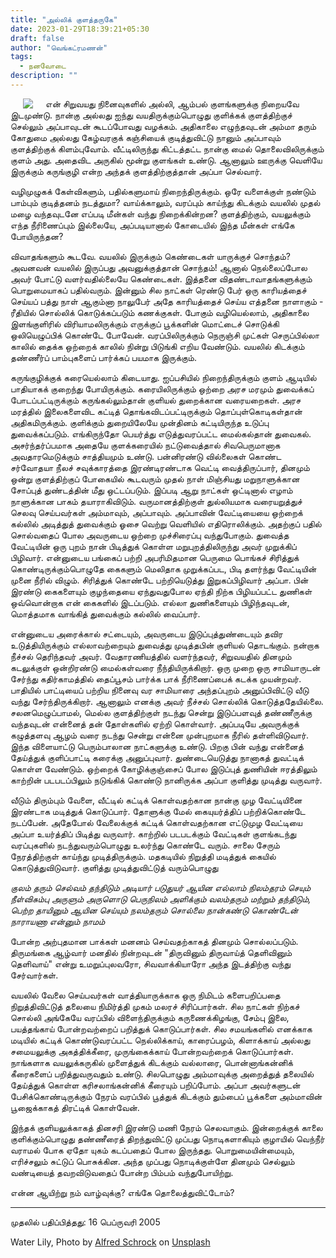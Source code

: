 ```yaml
---
title: "அல்லிக் குளத்தருகே"
date: 2023-01-29T18:39:21+05:30
draft: false
author: "வெங்கட்ரமணன்"
tags:
  - நனவோடை
description: ""
---
```

<img clear="none" align="left" hspace="20" src="/images/karungkuzhi.png" > 

என் சிறுவயது நினைவுகளில் அல்லி, ஆம்பல் குளங்களுக்கு நிறையவே இடமுண்டு. நான்கு அல்லது ஐந்து வயதிருக்கும்பொழுது குளிக்கக் குளத்திற்குச் செல்லும் அப்பாவுடன் கூடப்போவது வழக்கம். அதிகாலை எழுந்தவுடன் அம்மா தரும் கோதுமை அல்லது கேழ்வரகுக் கஞ்சியைக் குடித்துவிட்டு நானும் அப்பாவும் குளத்திற்குக் கிளம்புவோம். வீட்டிலிருந்து கிட்டத்தட்ட நான்கு மைல் தொலைவிலிருக்கும் குளம் அது. அதைவிட அருகில் மூன்று குளங்கள் உண்டு. ஆனாலும் ஊருக்கு வெளியே இருக்கும் கருங்குழி என்ற அந்தக் குளத்திற்குத்தான் அப்பா செல்வார். 

வழிமுழுகக் கேள்விகளும், பதில்களுமாய் நிறைந்திருக்கும். ஒரே வளைக்குள் நண்டும் பாம்பும் குடித்தனம் நடத்துமா? வாய்க்காலும், வரப்பும் காய்ந்து கிடக்கும் வயலில் முதல் மழை வந்தவுடனே எப்படி மீன்கள் வந்து நிறைக்கின்றன? குளத்திற்கும், வயலுக்கும் எந்த நீரிணைப்பும் இல்லையே, அப்படியானால் கோடையில் இந்த மீன்கள் எங்கே போயிருந்தன?

விவாதங்களும் கூடவே. வயலில் இருக்கும் கெண்டைகள் யாருக்குச் சொந்தம்? அவனவன் வயலில் இருப்பது அவனுக்குத்தான் சொந்தம்! ஆனால் நெல்லைப்போல அவர் போட்டு வளர்வதில்லையே கெண்டைகள். இத்தனை விதண்டாவாதங்களுக்கும் பொறுமையாகப் பதில்வரும். இன்னும் சில நாட்கள் ரெண்டு பேர் ஒரு காரியத்தைச் செய்யப் பத்து நாள் ஆகும்னா நாலுபேர் அதே காரியத்தைச் செய்ய எத்தனை நாளாகும் - ரீதியில் சொல்லிக் கொடுக்கப்படும் கணக்குகள். போகும் வழியெல்லாம், அதிகாலை இளங்குளிரில் விரியாமலிருக்கும் எருக்குப் பூக்களின் மொட்டைச் சொடுக்கி ஒலியெழுப்பிக் கொண்டே போவேன். வரப்பிலிருக்கும் நெருஞ்சி முட்கள் செருப்பில்லா காலில் தைக்க ஒற்றைக் காலில் நின்று பிடுங்கி எறிய வேண்டும். வயலில் கிடக்கும் தண்ணீர்ப் பாம்புகளைப் பார்க்கப் பயமாக இருக்கும். 

கருங்குழிக்குக் கரையெல்லாம் கிடையாது. ஐப்பசியில் நிறைந்திருக்கும் குளம் ஆடியில் பாதியாகக் குறைந்து போயிருக்கும்.  கரையிலிருக்கும் ஒற்றை அரச மரமும் துவைக்கப் போடப்பட்டிருக்கும் கருங்கல்லும்தான் குளியல் துறைக்கான வரையறைகள். அரச மரத்தில் இலைகளைவிட கட்டித் தொங்கவிடப்பட்டிருக்கும் தொப்புள்கொடிகள்தான் அதிகமிருக்கும்.  குளிக்கும் துறையிலேயே முன்தினம் கட்டியிருந்த உடுப்பு துவைக்கப்படும்.  எங்கிருந்தோ பெயர்த்து எடுத்துவரப்பட்ட மைல்கல்தான் துவைகல். அசர்ந்தர்ப்பமாக அதையே குளக்கரையில் நட்டுவைத்தால் சிவபெருமானாக அவதாரமெடுக்கும் சாத்தியமும் உண்டு. பன்னிரண்டு வில்லைகள் கொண்ட சர்வோதயா நீலச் சவுக்காரத்தை இரண்டிரண்டாக வெட்டி வைத்திருப்பார், தினமும் ஒன்று குளத்திற்குப் போகையில் கூடவரும் முதல் நாள் மிஞ்சியது மறுநாளுக்கான சோப்புத் துண்டத்தின் மீது ஒட்டப்படும். இப்படி ஆறு நாட்கள் ஒட்டினால் எழாம் நாளுக்கான பாகம் தயாராகிவிடும். வருமானத்திற்குள் துல்லியமாக வரையறுத்துச் செலவு செய்பவர்கள் அம்மாவும், அப்பாவும். அப்பாவின் வேட்டியையை ஒற்றைக் கல்லில் அடித்துத் துவைக்கும் ஓசை வெற்று வெளியில் எதிரொலிக்கும். அதற்குப் பதில் சொல்வதைப் போல அவருடைய ஒற்றை முச்சிரைப்பு வந்துபோகும். துவைத்த வேட்டியின் ஒரு புறம் நான் பிடித்துக் கொள்ள மறுபுறத்திலிருந்து அவர் முறுக்கிப் பிழிவார். என்னுடைய பங்கைப் பற்றி அபரிமிதமான பெருமை பொங்கச் சிரித்துக் கொண்டிருக்கும்பொழுதே கைகளும் மெலிதாக முறுக்கப்பட, பிடி தளர்ந்து வேட்டியின் முனை நீரில் விழும். சிரித்துக் கொண்டே பற்றியெடுத்து இறுகப்பிழிவார் அப்பா. பின் இரண்டு கைகளையும் குழந்தையை ஏந்துவதுபோல ஏந்தி நிற்க பிழியப்பட்ட துணிகள் ஒவ்வொன்றாக என் கைகளில் இடப்படும். எல்லா துணிகளையும் பிழிந்தவுடன், மொத்தமாக வாங்கித் துவைக்கும் கல்லில் வைப்பார். 

என்னுடைய அரைக்கால் சட்டையும், அவருடைய இடுப்புத்துண்டையும் தவிர உடுத்தியிருக்கும் எல்லாவற்றையும் துவைத்து முடித்தபின் குளியல் தொடங்கும்.  நன்றாக நீச்சல் தெரிந்தவர் அவர். வேதாரணியத்தில் வளர்ந்தவர், சிறுவயதில் தினமும் கடலுக்குள் ஒன்றிரண்டு மைல்கள்வரை நீந்தியிருக்கிறார். ஒரு முறை ஒரு சாமியாருடன் சேர்ந்து கதிர்காமத்தில் தைப்பூசம் பார்க்க பாக் நீரிணைப்பைக் கடக்க முயன்றவர். பாதியில் பாட்டியைப் பற்றிய நினைவு வர சாமியாரை அந்தப்புறம் அனுப்பிவிட்டு வீடு வந்து சேர்ந்திருக்கிறார். ஆனாலும் எனக்கு அவர் நீச்சல் சொல்லிக் கொடுத்ததேயில்லை.  சலனமெழுப்பாமல், மெல்ல குளத்திற்குள் நடந்து சென்று இடுப்பளவுத் தண்ணீருக்கு வந்தவுடன் என்னைத் தன் தோள்களில் ஏற்றி கொள்வார். அப்படியே அவருக்குக் கழுத்தளவு ஆழம் வரை நடந்து சென்று என்னை முன்புறமாக நீரில் தள்ளிவிடுவார். இந்த விளையாட்டு பெரும்பாலான நாட்களுக்கு உண்டு. பிறகு பின் வந்து என்னைத் தேய்த்துக் குளிப்பாட்டி கரைக்கு அனுப்புவார். துண்டையெடுத்து நானாகத் துவட்டிக் கொள்ள வேண்டும்.  ஒற்றைக் கோழிக்குஞ்சைப் போல இடுப்புத் துணியின் ஈரத்திலும் காற்றின் படபடப்பிலும் நடுங்கிக் கொண்டு நானிருக்க அப்பா குளித்து முடித்து வருவார். 

வீடும் திரும்பும் வேளை, வீட்டில் கட்டிக் கொள்வதற்கான நான்கு முழ வேட்டியினை இரண்டாக மடித்துக் கொடுப்பார்.  தோளுக்கு மேல் கையுயர்த்திப் பற்றிக்கொண்டே நடப்பேன். அதேபோல் வேலைக்குக் கட்டிக் கொள்வதற்கான எட்டுமுழ வேட்டியை அப்பா உயர்த்திப் பிடித்து வருவார்.  காற்றில் படபடக்கும் வேட்டிகள் குளங்கடந்து வரப்புகளில் நடந்துவரும்பொழுது உலர்ந்து கொண்டே வரும். சாலை சேரும் நேரத்திற்குள் காய்ந்து முடித்திருக்கும்.  மதகடியில் நிறுத்தி மடித்துக் கையில் கொடுத்துவிடுவார். குளித்து முடித்துவிட்டுத் வரும்பொழுது 

_குலம் தரும் செல்வம் தந்திடும்  அடியார்
   படுதுயர் ஆயின எல்லாம்
நிலம்தரம் செயும் நீள்விசும்பு அருளும்
   அருளொடு பெருநிலம் அளிக்கும்
வலம்தரும் மற்றும் தந்திடும், பெற்ற
   தாயினும் ஆயின செய்யும்
நலம்தரும் சொல்லை நான்கண்டு கொண்டேன்
   நாராயணா என்னும் நாமம்_

போன்ற அற்புதமான பாக்கள் மனனம் செய்வதற்காகத் தினமும் சொல்லப்படும். திருமங்கை ஆழ்வார் மனதில் நின்றவுடன்  "திருவினும் திருவாய்த் தெளிவினும் தெளிவாய்" என்று உமறுப்புலவரோ, சிவவாக்கியாரோ அந்த இடத்திற்கு வந்து சேர்வார்கள். 

வயலில் வேலை செய்பவர்கள் வாத்தியாருக்காக ஒரு நிமிடம் களைபறிப்பதை நிறுத்திவிட்டுத் தலையை நிமிர்த்தி முகம் மலரச் சிரிப்பார்கள். சில நாட்கள் நிற்கச் சொல்லி அங்கேயே வரப்பில் விளைந்திருக்கும் கருணைக்கிழங்கு, சேம்பு இலை, பயத்தங்காய் போன்றவற்றைப் பறித்துக் கொடுப்பார்கள். சில சமயங்களில் எனக்காக மடியில் கட்டிக் கொண்டுவரப்பட்ட நெல்லிக்காய், காரைப்பழம், கிளாக்காய் அல்லது சமையலுக்கு அகத்திக்கீரை, முருங்கைக்காய் போன்றவற்றைக் கொடுப்பார்கள். நாங்களாக வயலுக்கருகில் முளைத்துக் கிடக்கும் வல்லாரை, பொன்னாங்கன்னிக் கீரைகளைப் பறித்துவருவதும் உண்டு. சிலபொழுது அம்மாவுக்கு அறைத்துத் தலையில் தேய்த்துக் கொள்ள கரிசலாங்கன்னிக் கீரையும் பறிப்போம். அப்பா அவர்களுடன் பேசிக்கொண்டிருக்கும் நேரம் வரப்பில் பூத்துக் கிடக்கும் தும்பைப் பூக்களை அம்மாவின் பூஜைக்காகத் திரட்டிக் கொள்வேன். 

இந்தக் குளியலுக்காகத் தினசரி இரண்டு மணி நேரம் செலவாகும். இன்றைக்குக் காலை குளிக்கும்பொழுது தண்ணீரைத் திறந்துவிட்டு முப்பது நொடிகளாகியும் குழாயில் வெந்நீர் வராமல் போக ஏதோ யுகம் கடப்பதைப் போல இருந்தது. பொறுமையின்மையும், எரிச்சலும் சுட்டுப் பொசுக்கின. அந்த முப்பது நொடிக்குள்ளே தினமும் செல்லும்  வண்டியைத் தவறவிடுவதைப் போன்ற பிம்பம் வந்துபோயிற்று. 

என்ன ஆயிற்று நம் வாழ்வுக்கு? எங்கே தொலைத்துவிட்டோம்?

****

முதலில் பதிப்பித்தது: 16 பெப்ருவரி 2005

Water Lily, Photo by <a href="https://unsplash.com/@puregeorgia?utm_source=unsplash&utm_medium=referral&utm_content=creditCopyText">Alfred Schrock</a> on <a href="https://unsplash.com/images/nature/water-lily?utm_source=unsplash&utm_medium=referral&utm_content=creditCopyText">Unsplash</a>
  